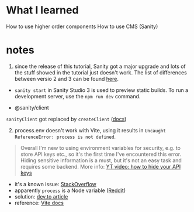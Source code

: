 # What I learned
How to use higher order components
How to use CMS (Sanity)

# notes

1. since the release of this tutorial, Sanity got a major upgrade and lots of the stuff showed in the tutorial just doesn't work. The list of differences between versio 2 and 3 can be found [here](https://www.sanity.io/help/studio-v2-vs-v3).

*  `sanity start` in Sanity Studio 3 is used to preview static builds. To run a development server, use the `npm run dev` command.

* @sanity/client

`sanityClient` got replaced by `createClient` ([docs](https://www.sanity.io/docs/js-client))

2. process.env doesn't work with Vite, using it results in `Uncaught ReferenceError: process is not defined`.

>Overall I'm new to using environment variables for security, e.g. to store API keys etc., so it's the first time I've encountered this error. Hiding sensitive information is a must, but it's not an easy task and requires some backend. More info: [YT video: how to hide your API keys](https://youtu.be/FcwfjMebjTU?si=QYalbItHNe8RtCYi)

* it's a known issue: [StackOverflow](https://stackoverflow.com/questions/11104028/why-is-process-env-node-env-undefined)
* apparently `process` is a Node variable ([Reddit](https://www.reddit.com/r/reactjs/comments/m452dv/processenv_process_is_not_defined/))
* solution: [dev.to article](https://dev.to/boostup/uncaught-referenceerror-process-is-not-defined-12kg)
* reference: [Vite docs](https://vitejs.dev/guide/env-and-mode)